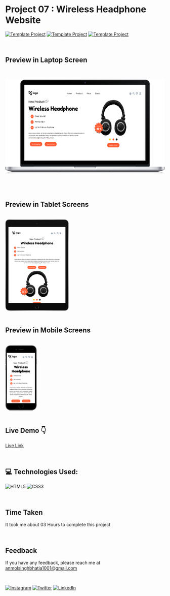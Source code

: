<!-- # Hey Welcome 👋
### Hi, I'm Anmol Singh Bhatia, a Passionate Frontend Web Developer .

</br> -->

# Project 07 : Wireless Headphone Website 
[![Template Project](https://img.shields.io/badge/Template-Project-red)](http://www.gnu.org/licenses/agpl-3.0) [![Template Project](https://img.shields.io/badge/Technologies%20-HTML%2FCSS-brightgreen)](http://www.gnu.org/licenses/agpl-3.0) [![Template Project](https://img.shields.io/badge/Multi%20Device%20-Responsive-brightgreen)](http://www.gnu.org/licenses/agpl-3.0) 

</br>

## Preview in Laptop Screen
<br/> 

![CSS3](./README%20ASSETS/laptop.png)

<br/> 
<br/> 

## Preview in Tablet Screens 
<br/> 
<img src="./README%20ASSETS/tablet-black.png" width="200"/>

<br/> 
<br/> 

## Preview in Mobile Screens 
<br/> 

<img src="./README%20ASSETS/mobile-black.png" width="100"/>

<br/> 
<br/> 

## Live Demo 👇
[Live Link](https://project-07-wireless-headphone-website.vercel.app/)

<br/> 

## 💻 Technologies Used:
![HTML5](https://img.shields.io/badge/html5-%23E34F26.svg?style=for-the-badge&logo=html5&logoColor=white)
![CSS3](https://img.shields.io/badge/css3-%231572B6.svg?style=for-the-badge&logo=css3&logoColor=white) 

</br>

<!-- ## Demo -->




## Time Taken
It took me about 03 Hours to complete this project

<br/> 

## Feedback

If you have any feedback, please reach me at anmolsinghbhatia1001@gmail.com

<br/> 

<!-- Social Links -->
[![Instagram][instagram-shield]][instagram-url]
[![Twitter][twitter-shield]][twitter-url]
[![LinkedIn][linkedin-shield]][linkedin-url]




<!-- Instagram -->
[instagram-shield]: https://img.shields.io/badge/Instagram-%23E4405F.svg?style=for-the-badge&logo=Instagram&logoColor=white
[instagram-url]: https://www.instagram.com/anmolbhatia1001

<!-- Twitter -->
[twitter-shield]: https://img.shields.io/badge/Twitter-%231DA1F2.svg?style=for-the-badge&logo=Twitter&logoColor=white
[twitter-url]: https://twitter.com/AnmolBhatia1001

<!-- Linkedin -->
[linkedin-shield]: https://img.shields.io/badge/-LinkedIn-black.svg?style=for-the-badge&logo=linkedin&colorB=0B5FBB
[linkedin-url]: https://www.linkedin.com/in/anmolbhatia1001/



